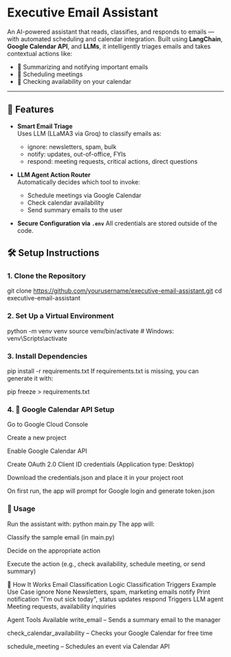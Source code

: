 # Executive Email Assistant

An AI-powered assistant that reads, classifies, and responds to emails — with automated scheduling and calendar integration. Built using **LangChain**, **Google Calendar API**, and **LLMs**, it intelligently triages emails and takes contextual actions like:

- 📨 Summarizing and notifying important emails
- 📅 Scheduling meetings
- 📆 Checking availability on your calendar

---

## 🚀 Features

- **Smart Email Triage**  
  Uses LLM (LLaMA3 via Groq) to classify emails as:
  - ignore: newsletters, spam, bulk
  - notify: updates, out-of-office, FYIs
  - respond: meeting requests, critical actions, direct questions

- **LLM Agent Action Router**  
  Automatically decides which tool to invoke:
  - Schedule meetings via Google Calendar
  - Check calendar availability
  - Send summary emails to the user

- **Secure Configuration via `.env`**
  All credentials are stored outside of the code.

## 🛠️ Setup Instructions

### 1. Clone the Repository

git clone https://github.com/yourusername/executive-email-assistant.git
cd executive-email-assistant

### 2. Set Up a Virtual Environment
python -m venv venv
source venv/bin/activate  # Windows: venv\Scripts\activate

### 3. Install Dependencies
pip install -r requirements.txt
If requirements.txt is missing, you can generate it with:

pip freeze > requirements.txt

### 4. 🔑 Google Calendar API Setup
Go to Google Cloud Console

Create a new project

Enable Google Calendar API

Create OAuth 2.0 Client ID credentials (Application type: Desktop)

Download the credentials.json and place it in your project root

On first run, the app will prompt for Google login and generate token.json

### 🧪 Usage
Run the assistant with:
python main.py
The app will:

Classify the sample email (in main.py)

Decide on the appropriate action

Execute the action (e.g., check availability, schedule meeting, or send summary)

🧠 How It Works
Email Classification Logic
Classification	Triggers	Example Use Case
ignore	None	Newsletters, spam, marketing emails
notify	Print notification	"I'm out sick today", status updates
respond	Triggers LLM agent	Meeting requests, availability inquiries

Agent Tools Available
write_email – Sends a summary email to the manager

check_calendar_availability – Checks your Google Calendar for free time

schedule_meeting – Schedules an event via Calendar API

